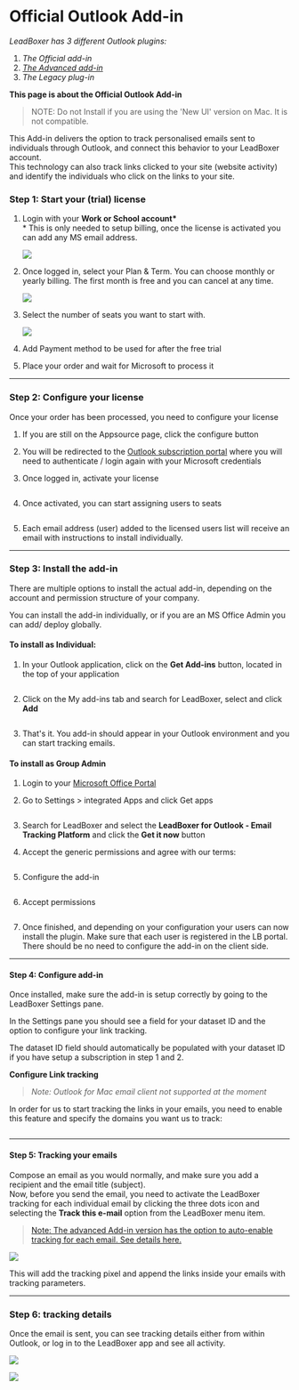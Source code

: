 # Official Outlook Add-in

_LeadBoxer has 3 different Outlook plugins:_

1. _The Official add-in_
2. [_The Advanced add-in_](https://docs.leadboxer.com/article/172-advanced-outlook-add-in)
3. _The Legacy plug-in_&#x20;

**This page is about the Official Outlook Add-in**

> NOTE: Do not Install if you are using the 'New UI' version on Mac. It is not compatible.

This Add-in delivers the option to track personalised emails sent to individuals through Outlook, and connect this behavior to your LeadBoxer account. \
This technology can also track links clicked to your site (website activity) and identify the individuals who click on the links to your site.&#x20;

### Step 1: Start your (trial) license

1.  Login with your **Work or School account\***\
    \* This is only needed to setup billing, once the license is activated you can add any MS email address.&#x20;

    ![](https://d33v4339jhl8k0.cloudfront.net/docs/assets/565e1cb7c697915b26a5c214/images/5fb824dccff47e00160bc335/file-pkskkKWwnl.png)

2.  Once logged in, select your Plan & Term. You can choose monthly or yearly billing. The first month is free and you can cancel at any time.

     ![](https://d33v4339jhl8k0.cloudfront.net/docs/assets/565e1cb7c697915b26a5c214/images/5fb827c3cff47e00160bc343/file-aTJgHD5cff.png)

3.  Select the number of seats you want to start with.

    ![](https://d33v4339jhl8k0.cloudfront.net/docs/assets/565e1cb7c697915b26a5c214/images/5fb827e34cedfd001610f207/file-MfHCKcOrux.png)

4. Add Payment method to be used for after the free trial
5. Place your order and wait for Microsoft to process it

***

### Step 2: Configure your license

Once your order has been processed, you need to configure your license

1. If you are still on the Appsource page, click the configure button&#x20;
2. You will be redirected to the [Outlook subscription portal](https://subscription.leadboxer.com/) where you will need to authenticate / login again with your Microsoft credentials
3.  Once logged in, activate your license

    <figure><img src="https://d33v4339jhl8k0.cloudfront.net/docs/assets/565e1cb7c697915b26a5c214/images/5fb829e34cedfd00165b29c1/file-V4hbm2Kn0l.png" alt=""><figcaption></figcaption></figure>
4.  Once activated, you can start assigning users to seats

    <figure><img src="https://d33v4339jhl8k0.cloudfront.net/docs/assets/565e1cb7c697915b26a5c214/images/5fb82aed46e0fb0017fce3ea/file-QIoDvGUSaa.png" alt=""><figcaption></figcaption></figure>
5. Each email address (user) added to the licensed users list will receive an email with instructions to install individually.

***

### Step 3: Install the add-in

There are multiple options to install the actual add-in, depending on the account and permission structure of your company.

You can install the add-in individually, or if you are an MS Office Admin you can add/ deploy globally.

#### To install as Individual:

1.  In your Outlook application, click on the **Get Add-ins** button, located in the top of your application

    <figure><img src="https://d33v4339jhl8k0.cloudfront.net/docs/assets/565e1cb7c697915b26a5c214/images/60c1d23e96768369c70bc5a5/file-PATOS1rlbk.png" alt=""><figcaption></figcaption></figure>
2.  Click on the My add-ins tab and search for LeadBoxer, select and click **Add**

    <figure><img src="https://d33v4339jhl8k0.cloudfront.net/docs/assets/565e1cb7c697915b26a5c214/images/60a3be34eb3af44cc1209b85/file-kUcIgiFMrt.png" alt=""><figcaption></figcaption></figure>
3. That's it. You add-in should appear in your Outlook environment and you can start tracking emails.

#### To install as Group Admin&#x20;

1. Login to your [Microsoft Office Portal](https://portal.office.com/adminportal/)
2.  Go to Settings > integrated Apps and click Get apps

    <figure><img src="https://d33v4339jhl8k0.cloudfront.net/docs/assets/565e1cb7c697915b26a5c214/images/5fb82dd2cff47e0017d34129/file-buhAVuzBOD.png" alt=""><figcaption></figcaption></figure>
3. Search for LeadBoxer and select the **LeadBoxer for Outlook - Email Tracking Platform** and click the **Get it now** button
4.  Accept the generic permissions and agree with our terms:

    <figure><img src="https://d33v4339jhl8k0.cloudfront.net/docs/assets/565e1cb7c697915b26a5c214/images/5db81d0604286364bc91060d/file-C3klXymMPy.png" alt=""><figcaption></figcaption></figure>
5.  Configure the add-in

    <figure><img src="https://d33v4339jhl8k0.cloudfront.net/docs/assets/565e1cb7c697915b26a5c214/images/5fb83053cff47e00160bc36d/file-LClxCnFq2G.png" alt=""><figcaption></figcaption></figure>
6.  Accept permissions

    <figure><img src="https://d33v4339jhl8k0.cloudfront.net/docs/assets/565e1cb7c697915b26a5c214/images/5fb830974cedfd00165b29ea/file-nc5OZaKxJk.png" alt=""><figcaption></figcaption></figure>
7. Once finished, and depending on your configuration your users can now install the plugin. Make sure that each user is registered in the LB portal. There should be no need to configure the add-in on the client side.

***

#### Step 4: Configure add-in

Once installed, make sure the add-in is setup correctly by going to the LeadBoxer Settings pane.&#x20;

In the Settings pane you should see a field for your dataset ID and the option to configure your link tracking.

The dataset ID field should automatically be populated with your dataset ID if you have setup a subscription in step 1 and 2.

**Configure Link tracking**&#x20;

> _Note: Outlook for Mac email client not supported at the moment_

In order for us to start tracking the links in your emails, you need to enable this feature and specify the domains you want us to track:&#x20;

<figure><img src="https://d33v4339jhl8k0.cloudfront.net/docs/assets/565e1cb7c697915b26a5c214/images/60a3d46eeb3af44cc1209c4a/file-VqzZo0xPts.png" alt=""><figcaption></figcaption></figure>

***

#### Step 5: Tracking your emails

Compose an email as you would normally, and make sure you add a recipient and the email title (subject).\
Now, before you send the email, you need to activate the LeadBoxer tracking for each individual email by clicking the three dots icon and selecting the **Track this e-mail** option from the LeadBoxer menu item.

> [Note: The advanced Add-in version has the option to auto-enable tracking for each email. See details here.](https://docs.leadboxer.com/article/172-advanced-outlook-add-in)

![](https://d33v4339jhl8k0.cloudfront.net/docs/assets/565e1cb7c697915b26a5c214/images/60a3cf11dca0fd46b93565e0/file-FTNFMWeval.png)

This will add the tracking pixel and append the links inside your emails with tracking parameters.

***

### Step 6: tracking details

Once the email is sent, you can see tracking details either from within Outlook, or log in to the LeadBoxer app and see all activity.

![](https://d33v4339jhl8k0.cloudfront.net/docs/assets/565e1cb7c697915b26a5c214/images/5db820d72c7d3a7e9ae32c67/file-5MKB0PvRx6.png)

![](https://d33v4339jhl8k0.cloudfront.net/docs/assets/565e1cb7c697915b26a5c214/images/5db821142c7d3a7e9ae32c6c/file-UpOucDLtyI.png)

